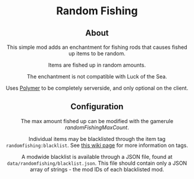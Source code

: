 <div align="center">

# Random Fishing

## About

This simple mod adds an enchantment for fishing rods that causes fished up items to be random.

Items are fished up in random amounts.

The enchantment is not compatible with Luck of the Sea.

Uses [Polymer](https://modrinth.com/mod/polymer) to be completely serverside, and only optional on the client.

## Configuration

The max amount fished up can be modified with the gamerule _randomFishingMaxCount_.

Individual items may be blacklisted through the item tag `randomfishing:blacklist`. See [this wiki page](https://minecraft.wiki/w/Tag) for more information on tags.

A modwide blacklist is available through a JSON file, found at `data/randomfishing/blacklist.json`. This file should contain only a JSON array of strings - the mod IDs of each blacklisted mod.

</div>
